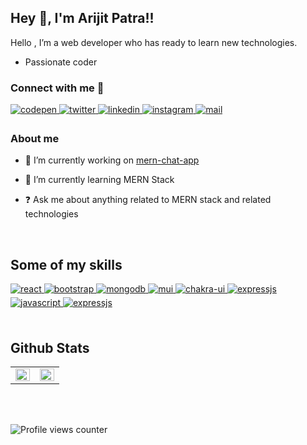 ## Hey 👋, I'm Arijit Patra!!  
  

Hello , I’m a web developer who has ready to learn new technologies.
  
  

- Passionate coder   
  



### Connect with me 📩  
<!-- <a href="https://github.com/ArijitPatra2906" target="_blank">
<img src=https://img.shields.io/badge/Arijit Patra-%2324292e.svg?&style=for-the-badge&logo=github&logoColor=white alt=github style="margin-bottom: 5px;" />
</a> -->
<a href="https://codepen.com/arijitpatracp" target="_blank">
<img src=https://img.shields.io/badge/ArijitPatra-%23131417.svg?&style=for-the-badge&logo=codepen&logoColor=white alt=codepen style="margin-bottom: 5px;" />
</a>  
<a href="https://twitter.com/ar1stin" target="_blank">
<img src=https://img.shields.io/badge/ar1stin-%2300acee.svg?&style=for-the-badge&logo=twitter&logoColor=white alt=twitter style="margin-bottom: 5px;" />
</a>
<a href="https://linkedin.com/in/arijit-patra-a96025211" target="_blank">
<img src=https://img.shields.io/badge/ArijitPatra-%231E77B5.svg?&style=for-the-badge&logo=linkedin&logoColor=white alt=linkedin style="margin-bottom: 5px;" />
</a>
<a href="https://instagram.com/heyitsarijit" target="_blank">
<img src=https://img.shields.io/badge/heyitsarijit-%23000000.svg?&style=for-the-badge&logo=instagram&logoColor=pink alt=instagram style="margin-bottom: 5px;" />
</a>

<a href="https://mail.google.com/mail/u/0/#inbox?compose=new" target="_blank">
<img src=https://img.shields.io/badge/ArijitPatra-orange.svg?&style=for-the-badge&logo=gmail&logoColor=white alt=mail style="margin-bottom: 5px;" />
</a> 

<br/>  

### About me

- 🔭 I’m currently working on [mern-chat-app](https://talk--a--tive.vercel.app/)  
  

- 🌱 I’m currently learning MERN Stack  
  

- ❓ Ask me about anything related to MERN stack and related technologies  

<br/>  


## Some of my skills
<div >  
<a href="https://reactjs.org/" target="_blank">
<img src=https://img.shields.io/badge/react-%2324292e.svg?&style=for-the-badge&logo=react&logoColor=skyblue alt=react style="margin-bottom: 5px;" />
</a>
<a href="/" target="_blank">
<img src=https://img.shields.io/badge/bootstrap-%231E77B5.svg?&style=for-the-badge&logo=bootstrap&logoColor=white alt=bootstrap style="margin-bottom: 5px;" />
</a>
<a href="/" target="_blank">
<img src=https://img.shields.io/badge/mongodb-green.svg?&style=for-the-badge&logo=mongodb&logoColor=white alt=mongodb style="margin-bottom: 5px;" />
</a>
<a href="/" target="_blank">
<img src=https://img.shields.io/badge/mui-%231E77B5.svg?&style=for-the-badge&logo=mui&logoColor=skyblue alt=mui style="margin-bottom: 5px;" />
</a>
 <a href="/" target="_blank">
<img src=https://img.shields.io/badge/chakra-ui-%2324292e.svg?&style=for-the-badge&logo=chakra-ui&logoColor=skyblue alt=chakra-ui style="margin-bottom: 5px;" />
</a>
  <a href="/" target="_blank">
<img src=https://img.shields.io/badge/node.js-green.svg?&style=for-the-badge&logo=node.js&logoColor=greeen alt=expressjs style="margin-bottom: 5px;" />
</a>
<a href="/" target="_blank">
<img src=https://img.shields.io/badge/javascript-%2324292e.svg?&style=for-the-badge&logo=javascript&logoColor=yellow alt=javascript style="margin-bottom: 5px;" />
</a>
<a href="/" target="_blank">
<img src=https://img.shields.io/badge/expressjs-%2324292e.svg?&style=for-the-badge&logo=express&logoColor=white alt=expressjs style="margin-bottom: 5px;" />
</a>
</div>  

<br/>  


## Github Stats  
<table><tr><td valign="top" width="50%">

<img src="https://github-readme-stats.vercel.app/api?username=ArijitPatra2906&show_icons=true&count_private=true&hide_border=true" align="left" style="width: 100%" />

</td><td valign="top" width="50%">

<img src="https://github-readme-stats.vercel.app/api/top-langs/?username=ArijitPatra2906&hide_border=true&layout=compact" align="left" style="width: 100%" />

</td></tr></table>  

<br/>  

  

<br/>  

![Profile views counter](https://komarev.com/ghpvc/?username=ArijitPatra2906&&style=flat-square)  
  

<br/>  


<br />

